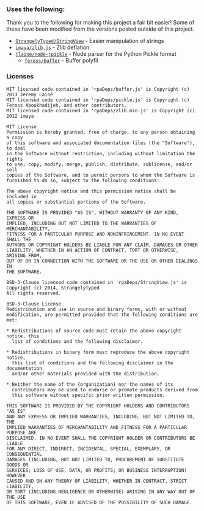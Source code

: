 ### Uses the following:

Thank you to the following for making this project a fair bit easier!
Some of these have been modified from the versions posted outside of this project.

 - [`StrangelyTyped/StringView`](https://github.com/StrangelyTyped/StringView) - Easier manipulation of strings
 - [`imaya/zlib.js`](https://github.com/imaya/zlib.js) - Zlib deflation
 - [`jlaine/node-jpickle`](https://github.com/jlaine/node-jpickle) - Node parser for the Python Pickle format
   - [`feross/buffer`](https://github.com/feross/buffer) - Buffer polyfil

### Licenses

```
MIT licensed code contained in 'rpaDeps/buffer.js' is Copyright (c) 2013 Jeremy Lainé
MIT licensed code contained in 'rpaDeps/pickle.js' is Copyright (c) Feross Aboukhadijeh, and other contributors.
MIT licensed code contained in 'rpaDeps/zlib.min.js' is Copyright (c) 2012 imaya

MIT License
Permission is hereby granted, free of charge, to any person obtaining a copy
of this software and associated documentation files (the "Software"), to deal
in the Software without restriction, including without limitation the rights
to use, copy, modify, merge, publish, distribute, sublicense, and/or sell
copies of the Software, and to permit persons to whom the Software is
furnished to do so, subject to the following conditions:

The above copyright notice and this permission notice shall be included in
all copies or substantial portions of the Software.

THE SOFTWARE IS PROVIDED "AS IS", WITHOUT WARRANTY OF ANY KIND, EXPRESS OR
IMPLIED, INCLUDING BUT NOT LIMITED TO THE WARRANTIES OF MERCHANTABILITY,
FITNESS FOR A PARTICULAR PURPOSE AND NONINFRINGEMENT. IN NO EVENT SHALL THE
AUTHORS OR COPYRIGHT HOLDERS BE LIABLE FOR ANY CLAIM, DAMAGES OR OTHER
LIABILITY, WHETHER IN AN ACTION OF CONTRACT, TORT OR OTHERWISE, ARISING FROM,
OUT OF OR IN CONNECTION WITH THE SOFTWARE OR THE USE OR OTHER DEALINGS IN
THE SOFTWARE.
```

```
BSD-3-Clause licensed code contained in 'rpaDeps/StringView.js' is Copyright (c) 2014, StrangelyTyped
All rights reserved.

BSD-3-Clause License
Redistribution and use in source and binary forms, with or without
modification, are permitted provided that the following conditions are met:

* Redistributions of source code must retain the above copyright notice, this
  list of conditions and the following disclaimer.

* Redistributions in binary form must reproduce the above copyright notice,
  this list of conditions and the following disclaimer in the documentation
  and/or other materials provided with the distribution.

* Neither the name of the {organization} nor the names of its
  contributors may be used to endorse or promote products derived from
  this software without specific prior written permission.

THIS SOFTWARE IS PROVIDED BY THE COPYRIGHT HOLDERS AND CONTRIBUTORS "AS IS"
AND ANY EXPRESS OR IMPLIED WARRANTIES, INCLUDING, BUT NOT LIMITED TO, THE
IMPLIED WARRANTIES OF MERCHANTABILITY AND FITNESS FOR A PARTICULAR PURPOSE ARE
DISCLAIMED. IN NO EVENT SHALL THE COPYRIGHT HOLDER OR CONTRIBUTORS BE LIABLE
FOR ANY DIRECT, INDIRECT, INCIDENTAL, SPECIAL, EXEMPLARY, OR CONSEQUENTIAL
DAMAGES (INCLUDING, BUT NOT LIMITED TO, PROCUREMENT OF SUBSTITUTE GOODS OR
SERVICES; LOSS OF USE, DATA, OR PROFITS; OR BUSINESS INTERRUPTION) HOWEVER
CAUSED AND ON ANY THEORY OF LIABILITY, WHETHER IN CONTRACT, STRICT LIABILITY,
OR TORT (INCLUDING NEGLIGENCE OR OTHERWISE) ARISING IN ANY WAY OUT OF THE USE
OF THIS SOFTWARE, EVEN IF ADVISED OF THE POSSIBILITY OF SUCH DAMAGE.
```